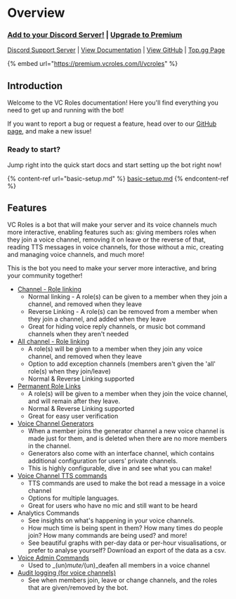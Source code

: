 # Overview

### [Add to your Discord Server!](https://discord.com/api/oauth2/authorize?client\_id=775025797034541107\&permissions=1039166576\&scope=bot%20applications.commands) | [Upgrade to Premium](https://cde90.gumroad.com/l/vcroles)

[Discord Support Server](https://discord.com/invite/yHU6qcgNPy) | [View Documentation](https://www.vcroles.com/) | [View GitHub](https://github.com/CDE90/VCRoles) | [Top.gg Page](https://top.gg/bot/775025797034541107)

{% embed url="https://premium.vcroles.com/l/vcroles" %}

## Introduction

Welcome to the VC Roles documentation! Here you'll find everything you need to get up and running with the bot!

If you want to report a bug or request a feature, head over to our [GitHub page](https://github.com/CDE90/VCRoles), and make a new issue!

### Ready to start?

Jump right into the quick start docs and start setting up the bot right now!

{% content-ref url="basic-setup.md" %}
[basic-setup.md](basic-setup.md)
{% endcontent-ref %}

## Features

VC Roles is a bot that will make your server and its voice channels much more interactive, enabling features such as: giving members roles when they join a voice channel, removing it on leave or the reverse of that, reading TTS messages in voice channels, for those without a mic, creating and managing voice channels, and much more!&#x20;

This is the bot you need to make your server more interactive, and bring your community together!

* [Channel - Role linking](commands/commands/linking-and-unlinking.md)
  * Normal linking - A role(s) can be given to a member when they join a channel, and removed when they leave
  * Reverse Linking - A role(s) can be removed from a member when they join a channel, and added when they leave
  * Great for hiding voice reply channels, or music bot command channels when they aren't needed
* [All channel - Role linking](commands/commands/all-linking.md)
  * A role(s) will be given to a member when they join any voice channel, and removed when they leave
  * Option to add exception channels (members aren't given the 'all' role(s) when they join/leave)
  * Normal & Reverse Linking supported
* [Permanent Role Links](commands/commands/permanent-linking.md)
  * A role(s) will be given to a member when they join the voice channel, and will remain after they leave.
  * Normal & Reverse Linking supported
  * Great for easy user verification
* [Voice Channel Generators](commands/commands/voice-channel-generators.md)
  * When a member joins the generator channel a new voice channel is made just for them, and is deleted when there are no more members in the channel.
  * Generators also come with an interface channel, which contains additional configuration for users' private channels.
  * This is highly configurable, dive in and see what you can make!
* [Voice Channel TTS commands](commands/commands/tts-commands.md)
  * TTS commands are used to make the bot read a message in a voice channel
  * Options for multiple languages.
  * Great for users who have no mic and still want to be heard
* Analytics Commands
  * See insights on what's happening in your voice channels.
  * How much time is being spent in them? How many times do people join? How many commands are being used? and more!
  * See beautiful graphs with per-day data or per-hour visualisations, or prefer to analyse yourself? Download an export of the data as a csv.
* [Voice Admin Commands](commands/commands/voice-admin-commands.md)
  * Used to _(un)_mute/_(un)_deafen all members in a voice channel
* [Audit logging (for voice channels)](commands/commands/audit-logging.md)
  * See when members join, leave or change channels, and the roles that are given/removed by the bot.
